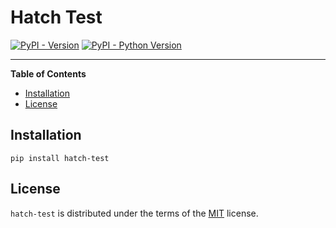 # Hatch Test

[![PyPI - Version](https://img.shields.io/pypi/v/hatch-test.svg)](https://pypi.org/project/hatch-test)
[![PyPI - Python Version](https://img.shields.io/pypi/pyversions/hatch-test.svg)](https://pypi.org/project/hatch-test)

-----

**Table of Contents**

- [Installation](#installation)
- [License](#license)

## Installation

```console
pip install hatch-test
```

## License

`hatch-test` is distributed under the terms of the [MIT](https://spdx.org/licenses/MIT.html) license.
